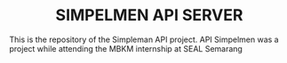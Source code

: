 <h1 align="center">SIMPELMEN API SERVER</h1>

This is the repository of the Simpleman API project. API Simpelmen was a project while attending the MBKM internship at SEAL Semarang
